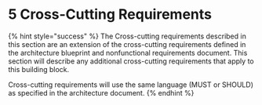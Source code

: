 # 5 Cross-Cutting Requirements

{% hint style="success" %}
The Cross-cutting requirements described in this section are an extension of the cross-cutting requirements defined in the architecture blueprint and nonfunctional requirements document. This section will describe any additional cross-cutting requirements that apply to this building block.

Cross-cutting requirements will use the same language (MUST or SHOULD) as specified in the architecture document.
{% endhint %}
